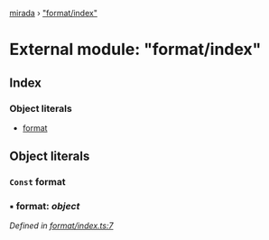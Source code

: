 [mirada](../README.md) › ["format/index"](_format_index_.md)

# External module: "format/index"


## Index

### Object literals

* [format](_format_index_.md#const-format)

## Object literals

### `Const` format

### ▪ **format**: *object*

*Defined in [format/index.ts:7](https://github.com/cancerberoSgx/mirada/blob/e7b5ae6/mirada/src/format/index.ts#L7)*